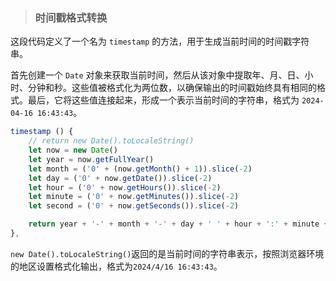 > ### 时间戳格式转换

这段代码定义了一个名为 `timestamp` 的方法，用于生成当前时间的时间戳字符串。

首先创建一个 `Date` 对象来获取当前时间，然后从该对象中提取年、月、日、小时、分钟和秒。这些值被格式化为两位数，以确保输出的时间戳始终具有相同的格式。最后，它将这些值连接起来，形成一个表示当前时间的字符串，格式为 `2024-04-16 16:43:43`。

```js
timestamp () {
    // return new Date().toLocaleString()
    let now = new Date()
    let year = now.getFullYear()
    let month = ('0' + (now.getMonth() + 1)).slice(-2)
    let day = ('0' + now.getDate()).slice(-2)
    let hour = ('0' + now.getHours()).slice(-2)
    let minute = ('0' + now.getMinutes()).slice(-2)
    let second = ('0' + now.getSeconds()).slice(-2)

    return year + '-' + month + '-' + day + ' ' + hour + ':' + minute + ':' + second
},
```

`new Date().toLocaleString()`返回的是当前时间的字符串表示，按照浏览器环境的地区设置格式化输出，格式为`2024/4/16 16:43:43`。